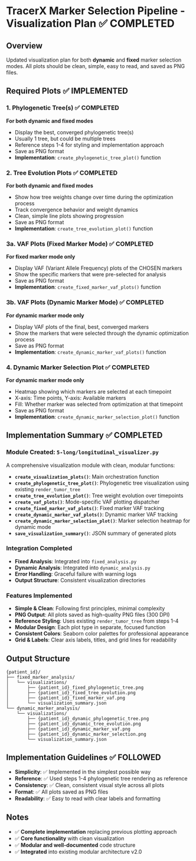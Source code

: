 # TracerX Marker Selection Pipeline - Visualization Plan ✅ COMPLETED

## Overview
Updated visualization plan for both **dynamic** and **fixed** marker selection modes.
All plots should be clean, simple, easy to read, and saved as PNG files.

## Required Plots ✅ IMPLEMENTED

### 1. Phylogenetic Tree(s) ✅ COMPLETED
**For both dynamic and fixed modes**
- Display the best, converged phylogenetic tree(s)
- Usually 1 tree, but could be multiple trees
- Reference steps 1-4 for styling and implementation approach
- Save as PNG format
- **Implementation**: `create_phylogenetic_tree_plot()` function

### 2. Tree Evolution Plots ✅ COMPLETED
**For both dynamic and fixed modes**
- Show how tree weights change over time during the optimization process
- Track convergence behavior and weight dynamics
- Clean, simple line plots showing progression
- Save as PNG format
- **Implementation**: `create_tree_evolution_plot()` function

### 3a. VAF Plots (Fixed Marker Mode) ✅ COMPLETED
**For fixed marker mode only**
- Display VAF (Variant Allele Frequency) plots of the CHOSEN markers
- Show the specific markers that were pre-selected for analysis
- Save as PNG format
- **Implementation**: `create_fixed_marker_vaf_plots()` function

### 3b. VAF Plots (Dynamic Marker Mode) ✅ COMPLETED
**For dynamic marker mode only**
- Display VAF plots of the final, best, converged markers
- Show the markers that were selected through the dynamic optimization process
- Save as PNG format
- **Implementation**: `create_dynamic_marker_vaf_plots()` function

### 4. Dynamic Marker Selection Plot ✅ COMPLETED
**For dynamic marker mode only**
- Heatmap showing which markers are selected at each timepoint
- X-axis: Time points, Y-axis: Available markers
- Fill: Whether marker was selected from optimization at that timepoint
- Save as PNG format
- **Implementation**: `create_dynamic_marker_selection_plot()` function

## Implementation Summary ✅ COMPLETED

### Module Created: `5-long/longitudinal_visualizer.py`
A comprehensive visualization module with clean, modular functions:

- **`create_visualization_plots()`**: Main orchestration function
- **`create_phylogenetic_tree_plot()`**: Phylogenetic tree visualization using existing `render_tumor_tree`
- **`create_tree_evolution_plot()`**: Tree weight evolution over timepoints
- **`create_vaf_plots()`**: Mode-specific VAF plotting dispatcher
- **`create_fixed_marker_vaf_plots()`**: Fixed marker VAF tracking
- **`create_dynamic_marker_vaf_plots()`**: Dynamic marker VAF tracking
- **`create_dynamic_marker_selection_plot()`**: Marker selection heatmap for dynamic mode
- **`save_visualization_summary()`**: JSON summary of generated plots

### Integration Completed
- **Fixed Analysis**: Integrated into `fixed_analysis.py`
- **Dynamic Analysis**: Integrated into `dynamic_analysis.py` 
- **Error Handling**: Graceful failure with warning logs
- **Output Structure**: Consistent visualization directories

### Features Implemented
- **Simple & Clean**: Following first principles, minimal complexity
- **PNG Output**: All plots saved as high-quality PNG files (300 DPI)
- **Reference Styling**: Uses existing `render_tumor_tree` from steps 1-4
- **Modular Design**: Each plot type in separate, focused function
- **Consistent Colors**: Seaborn color palettes for professional appearance
- **Grid & Labels**: Clear axis labels, titles, and grid lines for readability

## Output Structure
```
{patient_id}/
├── fixed_marker_analysis/
│   └── visualizations/
│       ├── {patient_id}_fixed_phylogenetic_tree.png
│       ├── {patient_id}_fixed_tree_evolution.png
│       ├── {patient_id}_fixed_marker_vaf.png
│       └── visualization_summary.json
└── dynamic_marker_analysis/
    └── visualizations/
        ├── {patient_id}_dynamic_phylogenetic_tree.png
        ├── {patient_id}_dynamic_tree_evolution.png
        ├── {patient_id}_dynamic_marker_vaf.png
        ├── {patient_id}_dynamic_marker_selection.png
        └── visualization_summary.json
```

## Implementation Guidelines ✅ FOLLOWED

- **Simplicity**: ✅ Implemented in the simplest possible way
- **Reference**: ✅ Used steps 1-4 phylogenetic tree rendering as reference
- **Consistency**: ✅ Clean, consistent visual style across all plots
- **Format**: ✅ All plots saved as PNG files
- **Readability**: ✅ Easy to read with clear labels and formatting

## Notes
- ✅ **Complete implementation** replacing previous plotting approach
- ✅ **Core functionality** with clean visualization
- ✅ **Modular and well-documented** code structure
- ✅ **Integrated** into existing modular architecture v2.0
